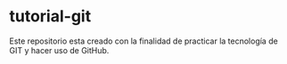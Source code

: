 # tutorial-git
Este repositorio esta creado con la finalidad de practicar la tecnología de GIT y hacer uso de GitHub.
